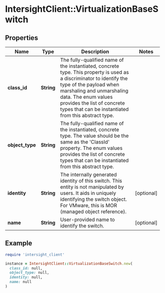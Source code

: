 # IntersightClient::VirtualizationBaseSwitch

## Properties

| Name | Type | Description | Notes |
| ---- | ---- | ----------- | ----- |
| **class_id** | **String** | The fully-qualified name of the instantiated, concrete type. This property is used as a discriminator to identify the type of the payload when marshaling and unmarshaling data. The enum values provides the list of concrete types that can be instantiated from this abstract type. |  |
| **object_type** | **String** | The fully-qualified name of the instantiated, concrete type. The value should be the same as the &#39;ClassId&#39; property. The enum values provides the list of concrete types that can be instantiated from this abstract type. |  |
| **identity** | **String** | The internally generated identity of this switch. This entity is not manipulated by users. It aids in uniquely identifying the switch object. For VMware, this is MOR (managed object reference). | [optional] |
| **name** | **String** | User-provided name to identify the switch. | [optional] |

## Example

```ruby
require 'intersight_client'

instance = IntersightClient::VirtualizationBaseSwitch.new(
  class_id: null,
  object_type: null,
  identity: null,
  name: null
)
```

